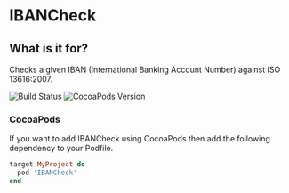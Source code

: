 # IBANCheck
What is it for?
-------------------
Checks a given IBAN (International Banking Account Number) against ISO 13616:2007.

![Build Status](https://travis-ci.org/HHuckebein/IBANCheck.svg?branch=master) ![CocoaPods Version](https://img.shields.io/cocoapods/v/IBANCheck.svg)

### CocoaPods

If you want to add IBANCheck using CocoaPods then add the following dependency
to your Podfile.

```ruby
target MyProject do
  pod 'IBANCheck'
end
```

